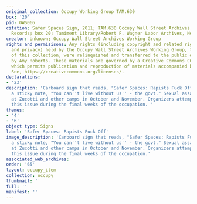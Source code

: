 ```yaml
---
original_collection: Occupy Working Group TAM.630
box: '20'
pid: OWS066
citation: Safer Spaces Sign, 2011; TAM.630 Occupy Wall Street Archives Working Group
  Records; box 20; Tamiment Library/Robert F. Wagner Labor Archives, New York University
creator: Unknown; Occupy Wall Street Archives Working Group
rights and permisisons: Any rights (including copyright and related rights to publicity
  and privacy) held by the Occupy Wall Street Archives Working Group, the creator
  of this collection, were relinquished and transferred to the public domain in 2013
  by Amy Roberts. These materials are governed by a Creative Commons CC0 license,
  which permits publication and reproduction of materials accompanied by full attribution.
  See, https://creativecommons.org/licenses/.
declarations:
- '23'
description: 'Carboard sign that reads, "Safer Spaces: Rapists Fuck Off". Includes
  a sticky note, "You can''t live without us'' - the govt." Sexual assaults were reported
  at Zucotti and other camps in October and November. Organizers attempted to confront
  this issue during the final weeks of the occupation. '
themes:
- '4'
- '6'
object type: Signs
label: 'Safer Spaces: Rapists Fuck Off'
image_description: 'Carboard sign that reads, "Safer Spaces: Rapists Fuck Off". Includes
  a sticky note, "You can''t live without us'' - the govt." Sexual assaults were reported
  at Zucotti and other camps in October and November. Organizers attempted to confront
  this issue during the final weeks of the occupation.'
associated_web_archives:
order: '65'
layout: occupy_item
collection: occupy
thumbnail: ''
full: ''
manifest: ''
---
```

